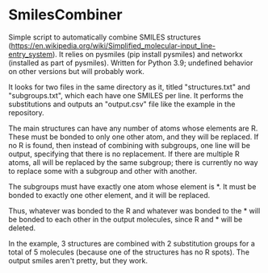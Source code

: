# SmilesCombiner
Simple script to automatically combine SMILES structures (https://en.wikipedia.org/wiki/Simplified_molecular-input_line-entry_system). It relies on pysmiles (pip install pysmiles) and networkx (installed as part of pysmiles). Written for Python 3.9; undefined behavior on other versions but will probably work.

It looks for two files in the same directory as it, titled "structures.txt" and "subgroups.txt", which each have one SMILES per line. It performs the substitutions and outputs an "output.csv" file like the example in the repository.

The main structures can have any number of atoms whose elements are R. These must be bonded to only one other atom, and they will be replaced. If no R is found, then instead of combining with subgroups, one line will be output, specifying that there is no replacement. If there are multiple R atoms, all will be replaced by the same subgroup; there is currently no way to replace some with a subgroup and other with another.

The subgroups must have exactly one atom whose element is \*. It must be bonded to exactly one other element, and it will be replaced.

Thus, whatever was bonded to the R and whatever was bonded to the * will be bonded to each other in the output molecules, since R and * will be deleted.

In the example, 3 structures are combined with 2 substitution groups for a total of 5 molecules (because one of the structures has no R spots). The output smiles aren't pretty, but they work.
